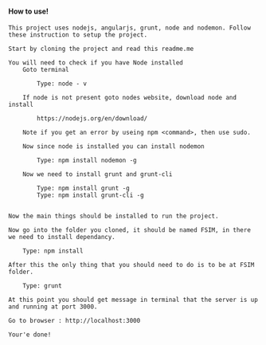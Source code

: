 #### How to use!
	This project uses nodejs, angularjs, grunt, node and nodemon. Follow these instruction to setup the project. 

	Start by cloning the project and read this readme.me

	You will need to check if you have Node installed 
		Goto terminal
		
		 	Type: node - v
		
		If node is not present goto nodes website, download node and install

			https://nodejs.org/en/download/ 
		
		Note if you get an error by useing npm <command>, then use sudo.

		Now since node is installed you can install nodemon
			
			Type: npm install nodemon -g

		Now we need to install grunt and grunt-cli 
			
			Type: npm install grunt -g
			Type: npm install grunt-cli -g


	Now the main things should be installed to run the project. 

	Now go into the folder you cloned, it should be named FSIM, in there we need to install dependancy. 

		Type: npm install

	After this the only thing that you should need to do is to be at FSIM folder.

		Type: grunt

	At this point you should get message in terminal that the server is up and running at port 3000.

	Go to browser : http://localhost:3000

	Your'e done! 